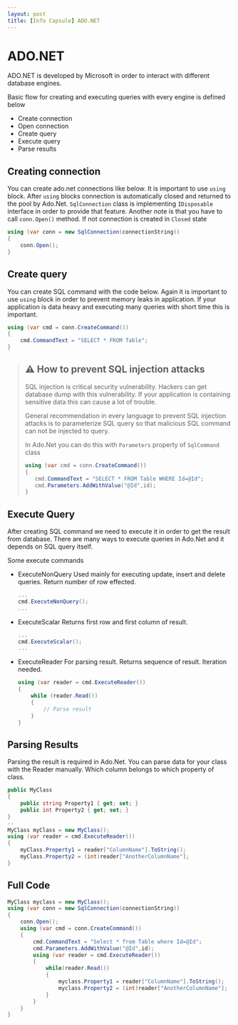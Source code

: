 ```yaml
---
layout: post
title: [Info Capsule] ADO.NET
---
```


# ADO.NET

ADO.NET is developed by Microsoft in order to interact with different database engines. 

Basic flow for creating and executing queries with every engine is defined below
- Create connection
- Open connection
- Create query
- Execute query
- Parse results

## Creating connection
You can create ado.net connections like below. It is important to use ``using`` block. After ``using`` blocks connection is automatically closed and returned to the pool by Ado.Net. ``SqlConnection`` class is implementing ``IDisposable`` interface in order to provide that feature.
Another note is that you have to call ``conn.Open()`` method. If not connection is created in ``Closed`` state
````csharp
using (var conn = new SqlConnection(connectionString))
{
    conn.Open();   
}
````

## Create query
You can create SQL command with the code below. Again it is important to use ``using`` block in order to prevent memory leaks in application. If your application is data heavy and executing many queries with short time this is important.
````csharp
using (var cmd = conn.CreateCommand())
{
    cmd.CommandText = "SELECT * FROM Table";
}
````
> ## ⚠ How to prevent SQL injection attacks
> SQL injection is critical security vulnerability. Hackers can get database dump with this vulnerability. If your application is containing sensitive data this can cause a lot of trouble. 
> 
> General recommendation in every language to prevent SQL injection attacks is to parameterize SQL query so that malicious SQL command can not be injected to query.
> 
> In Ado.Net you can do this with ``Parameters`` property of ``SqlCommand`` class
> ````csharp
> using (var cmd = conn.CreateCommand())
> {
>    cmd.CommandText = "SELECT * FROM Table WHERE Id=@Id";
>    cmd.Parameters.AddWithValue("@Id",id);
> }
> ````

## Execute Query 
After creating SQL command we need to execute it in order to get the result from database. There are many ways to execute queries in Ado.Net and it depends on SQL query itself. 

Some execute commands
- ExecuteNonQuery
  Used mainly for executing update, insert and delete queries. Return number of row effected.
  ````csharp
  ...
  cmd.ExecuteNonQuery();
  ...
  ````
- ExecuteScalar
  Returns first row and first column of result. 
  ````csharp
  ...
  cmd.ExecuteScalar();
  ...
  ````
- ExecuteReader
  For parsing result. Returns sequence of result. Iteration needed.
  ````csharp
  using (var reader = cmd.ExecuteReader())
  {
      while (reader.Read())
      {
          // Parse result
      }
  }
  ````
## Parsing Results
Parsing the result is required in Ado.Net. You can parse data for your class with the Reader manually. Which column belongs to which property of class. 
````csharp
public MyClass 
{
    public string Property1 { get; set; }
    public int Property2 { get; set; }
}
--
MyClass myClass = new MyClass();
using (var reader = cmd.ExecuteReader())
{
    myClass.Property1 = reader["ColumnName"].ToString();
    myClass.Property2 = (int)reader["AnotherColumnName"];
}
  ````

## Full Code
````csharp
MyClass myclass = new MyClass();
using (var conn = new SqlConnection(connectionString))
{
    conn.Open();
    using (var cmd = conn.CreateCommand())
    {
        cmd.CommandText = "Select * from Table where Id=@Id";
        cmd.Parameters.AddWithValue("@Id",id);
        using (var reader = cmd.ExecuteReader())
        {
            while(reader.Read())
            {
                myclass.Property1 = reader["ColumnName"].ToString();
                myclass.Property2 = (int)reader["AnotherColumnName"];
            }
        }
    }
}
````